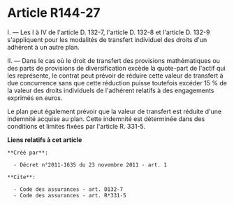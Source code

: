 # Article R144-27

I. ― Les I à IV de l'article D. 132-7, l'article D. 132-8 et l'article D. 132-9 s'appliquent pour les modalités de transfert
individuel des droits d'un adhérent à un autre plan. 

II. ― Dans le cas où le droit de transfert des provisions mathématiques ou des parts de provisions de diversification excède
la quote-part de l'actif qui les représente, le contrat peut prévoir de réduire cette valeur de transfert à due concurrence
sans que cette réduction puisse toutefois excéder 15 % de la valeur des droits individuels de l'adhérent relatifs à des
engagements exprimés en euros. 

Le plan peut également prévoir que la valeur de transfert est réduite d'une indemnité acquise au plan. Cette indemnité est
déterminée dans des conditions et limites fixées par l'article R. 331-5.

**Liens relatifs à cet article**

	**Créé par**:

	  - Décret n°2011-1635 du 23 novembre 2011 - art. 1

	**Cite**:

	  - Code des assurances - art. D132-7
	  - Code des assurances - art. R*331-5
